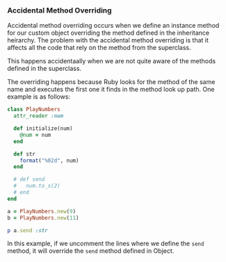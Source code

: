 ### Accidental Method Overriding

Accidental method overriding occurs when we define an instance method for our custom object overriding the method defined in the inheritance heirarchy. The problem with the accidental  method overriding is that it affects all the code that rely on the method from the superclass.

This happens accidentaally when we are not quite aware of the methods defined in the superclass.

The overriding happens because Ruby looks for the method of the same name and executes the first one it finds in the method look up path. One example is as follows:

```ruby
class PlayNumbers
  attr_reader :num

  def initialize(num)
    @num = num
  end

  def str
    format("%02d", num)
  end

  # def send
  #   num.to_s(2)
  # end
end

a = PlayNumbers.new(9)
b = PlayNumbers.new(11)

p a.send :str
```

In this example, if we uncomment the lines where we define the `send` method, it will override the `send` method defined in Object.